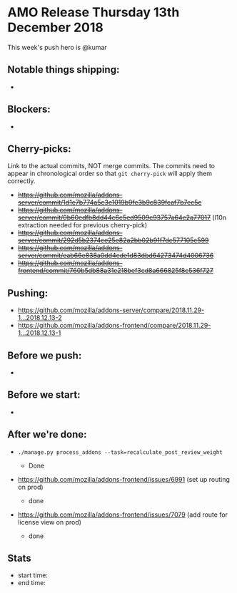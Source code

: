 # AMO Release Thursday 13th December 2018

This week's push hero is @kumar

## Notable things shipping:

*

## Blockers:

* 

## Cherry-picks:

Link to the actual commits, NOT merge commits. The commits need to appear
in chronological order so that `git cherry-pick` will apply them correctly.

* ~~https://github.com/mozilla/addons-server/commit/1d1e7b774a5c3e1019b9fe3b9c839fcaf7b7ec5c~~
* ~~https://github.com/mozilla/addons-server/commit/0b60edfb8dd44c6c5ed9509c93757a64e2a77017~~ (l10n extraction needed for previous cherry-pick)
* ~~https://github.com/mozilla/addons-server/commit/292d5b2374ce25e82a2bb02b91f7dc577105c599~~
* ~~https://github.com/mozilla/addons-server/commit/eab66e838a0dd4cde1d83dbd64273474d4006736~~
* ~~https://github.com/mozilla/addons-frontend/commit/760b5db88a31e218bef3cd8a666825f8c536f727~~

## Pushing:


* https://github.com/mozilla/addons-server/compare/2018.11.29-1...2018.12.13-2
* https://github.com/mozilla/addons-frontend/compare/2018.11.29-1...2018.12.13-1



## Before we push:

*

## Before we start:

*

## After we're done:
* `./manage.py process_addons --task=recalculate_post_review_weight`
  * Done

* https://github.com/mozilla/addons-frontend/issues/6991 (set up routing on prod)
  * done
  
* https://github.com/mozilla/addons-frontend/issues/7079 (add route for license view on prod)
  * done


## Stats

* start time:
* end time:
